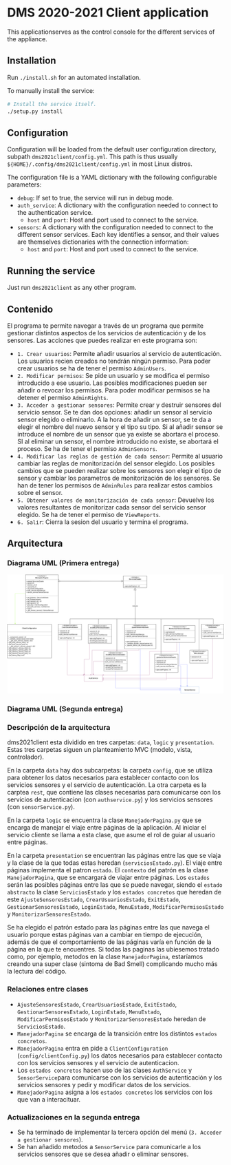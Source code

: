 # DMS 2020-2021 Client application

This applicationserves as the control console for the different services of the appliance.

## Installation

Run `./install.sh` for an automated installation.

To manually install the service:

```bash
# Install the service itself.
./setup.py install
```

## Configuration

Configuration will be loaded from the default user configuration directory, subpath `dms2021client/config.yml`. This path is thus usually `${HOME}/.config/dms2021client/config.yml` in most Linux distros.

The configuration file is a YAML dictionary with the following configurable parameters:

- `debug`: If set to true, the service will run in debug mode.
- `auth_service`: A dictionary with the configuration needed to connect to the authentication service.
  - `host` and `port`: Host and port used to connect to the service.
- `sensors`: A dictionary with the configuration needed to connect to the different sensor services. Each key identifies a sensor, and their values are themselves dictionaries with the connection information:
  - `host` and `port`: Host and port used to connect to the service.

## Running the service

Just run `dms2021client` as any other program.

## Contenido

El programa te permite navegar a través de un programa que permite gestionar distintos aspectos de los servicios de autenticación y de los sensores.
Las acciones que puedes realizar en este programa son:
- `1. Crear usuarios`: Permite añadir usuarios al servicio de autenticación. Los usuarios recien creados no tendrán ningún permiso. Para poder crear usuarios se ha de tener el permiso `AdminUsers`.
- `2. Modificar permisos`: Se pide un usuario y se modifica el permiso introducido a ese usuario. Las posibles modificaciones pueden ser añadir o revocar los permisos. Para poder modificar permisos
			    se ha detener el permiso `AdminRights`.
- `3. Acceder a gestionar sensores`: Permite crear y destruir sensores del servicio sensor. Se te dan dos opciones: añadir un sensor al servicio sensor elegido o eliminarlo. A la hora de añadir un 					      sensor, se te da a elegir el nombre del nuevo sensor y el tipo su tipo. Si al añadir sensor se introduce el nombre de un sensor que ya existe se abortara el 					      proceso. SI al eliminar un sensor, el nombre introducido no existe, se abortará el proceso. Se ha de tener el permiso `AdminSensors`.
- `4. Modificar las reglas de gestión de cada sensor`: Permite al usuario cambiar las reglas de monitorización del sensor elegido. Los posibles cambios que se pueden realizar sobre los sensores son
							 elegir el tipo de sensor y cambiar los parametros de monitorización de los sensores. Se han de tener los permisos de `AdminRules` para realizar
							 estos cambios sobre el sensor.
- `5. Obtener valores de monitorización de cada sensor`: Devuelve los valores resultantes de monitorizar cada sensor del servicio sensor elegido. Se ha de tener el permiso de `ViewReports`.
- `6. Salir`: Cierra la sesion del usuario y termina el programa.

## Arquitectura
### Diagrama UML (Primera entrega)
![Alt text](Clases1.3.png)

### Diagrama UML (Segunda entrega)
### Descripción de la arquitectura
dms2021client esta dividido en tres carpetas: `data`, `logic` y `presentation`. Estas tres carpetas siguen un planteamiento MVC (modelo, vista, controlador).

En la carpeta `data` hay dos subcarpetas: la carpeta `config`, que se utiliza para obtener los datos necesarios para establecer contacto con los servicios sensores y el servicio de autenticación. La otra carpeta es la carptea `rest`, que contiene las clases necesarias para comunicarse con los servicios de autenticacion (con `authservice.py`) y los servicios sensores (con `sensorService.py`).

En la carpeta `logic` se encuentra la clase `ManejadorPagina.py` que se encarga de manejar el viaje entre páginas de la aplicación. Al iniciar el servicio cliente se llama a esta clase, que asume el
rol de guiar al usuario entre páginas.

En la carpeta `presentation` se encuentran las páginas entre las que se viaja y la clase de la que todas estas heredan (`serviciosEstado.py`). El viaje entre páginas implementa el patron `estado`. El 
`contexto` del patrón es la clase `ManejadorPagina`, que se encargará de viajar entre páginas. Los `estados` serán las posibles páginas entre las que se puede navegar, siendo el `estado abstracto` la
clase `ServiciosEstado` y los `estados concretos` que heredan de este `AjusteSensoresEstado`, `CrearUsuariosEstado`, `ExitEstado`, `GestionarSensoresEstado`, `LoginEstado`, `MenuEstado`, `ModificarPermisosEstado` y `MonitorizarSensoresEstado`.

Se ha elegido el patrón estado para las páginas entre las que navega el usuario porque estas páginas van a cambiar en tiempo de ejecución, además de que el comportamiento de las páginas varía en función de la página en la que te encuentres. Si todas las paginas las ubiesemos tratado como, por ejemplo, metodos en la clase `ManejadorPagina`, estaríamos creando una super clase (sintoma de Bad Smell) complicando mucho más la lectura del código.

### Relaciones entre clases
- `AjusteSensoresEstado`, `CrearUsuariosEstado`, `ExitEstado`, `GestionarSensoresEstado`, `LoginEstado`, `MenuEstado`, `ModificarPermisosEstado` y `MonitorizarSensoresEstado` heredan de `ServiciosEstado`.
- `ManejadorPagina` se encarga de la transición entre los distintos `estados concretos`.
- `ManejadorPagina` entra en pide a `ClientConfiguration` (`config/clientConfig.py`) los datos necesarios para establecer contacto con los servicios sensores y el servicio de autenticacion.
- Los `estados concretos` hacen uso de las clases `AuthService` y `SensorService`para comunicarse con los servicios de autenticación y los servicios sensores y pedir y modificar datos de los servicios.
- `ManejadorPagina` asigna a los `estados concretos` los servicios con los que van a interacituar.

### Actualizaciones en la segunda entrega
- Se ha terminado de implementar la tercera opción del menú (`3. Acceder a gestionar sensores`).
- Se han añadido metodos a `SensorService` para comunicarle a los servicios sensores que se desea añadir o eliminar sensores.
